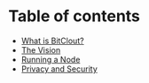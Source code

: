 # Table of contents

* [What is BitClout?](README.md)
* [The Vision](the-vision.md)
* [Running a Node](running-a-node.md)
* [Privacy and Security](privacy-and-security.md)


